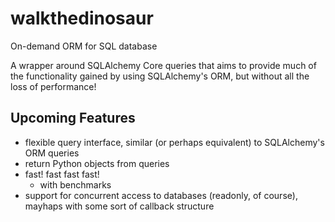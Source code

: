 walkthedinosaur
===============

On-demand ORM for SQL database

A wrapper around SQLAlchemy Core queries that aims to provide much of the
functionality gained by using SQLAlchemy's ORM, but without all the loss of
performance!

## Upcoming Features

* flexible query interface, similar (or perhaps equivalent) to SQLAlchemy's ORM
  queries
* return Python objects from queries
* fast! fast fast fast!
    * with benchmarks
* support for concurrent access to databases (readonly, of course), mayhaps
  with some sort of callback structure
